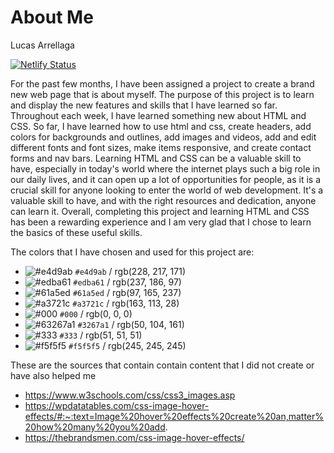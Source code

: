 # About Me


Lucas Arrellaga

[![Netlify Status](https://api.netlify.com/api/v1/badges/4d64764c-6c3d-4164-90b9-d619f5f5d7c4/deploy-status)](https://app.netlify.com/sites/about-me-larrellaga/deploys)

For the past few months, I have been assigned a project to create a brand new web page that is about myself. The purpose of this project is to learn and display the new features and skills that I have learned so far. Throughout each week, I have learned something new about HTML and CSS. So far, I have learned how to use html and css, create headers, add colors for backgrounds and outlines, add images and videos, add and edit different fonts and font sizes, make items responsive, and create contact forms and nav bars. Learning HTML and CSS can be a valuable skill to have, especially in today's world where the internet plays such a big role in our daily lives, and it can open up a lot of opportunities for people, as it is a crucial skill for anyone looking to enter the world of web development. It's a valuable skill to have, and with the right resources and dedication, anyone can learn it. Overall, completing this project and learning HTML and CSS has been a rewarding experience and I am very glad that I chose to learn the basics of these useful skills.

The colors that I have chosen and used for this project are:
- ![#e4d9ab](https://placehold.co/15x15/e4d9ab/e4d9ab.png) `#e4d9ab` / rgb(228, 217, 171)
- ![#edba61](https://placehold.co/15x15/edba61/edba61.png) `#edba61` / rgb(237, 186, 97)
- ![#61a5ed](https://placehold.co/15x15/61a5ed/61a5ed.png) `#61a5ed` / rgb(97, 165, 237)
- ![#a3721c](https://placehold.co/15x15/a3721c/a3721c.png) `#a3721c` / rgb(163, 113, 28)
- ![#000](https://placehold.co/15x15/000/000.png) `#000` / rgb(0, 0, 0)
- ![#63267a1](https://placehold.co/15x15/3267a1/3267a1.png) `#3267a1` / rgb(50, 104, 161)
- ![#333](https://placehold.co/15x15/333/333.png) `#333` / rgb(51, 51, 51)
- ![#f5f5f5](https://placehold.co/15x15/f5f5f5/f5f5f5.png) `#f5f5f5` / rgb(245, 245, 245)

These are the sources that contain contain content that I did not create or have also helped me

- https://www.w3schools.com/css/css3_images.asp 
- https://wpdatatables.com/css-image-hover-effects/#:~:text=Image%20hover%20effects%20create%20an,matter%20how%20many%20you%20add. 
- https://thebrandsmen.com/css-image-hover-effects/ 